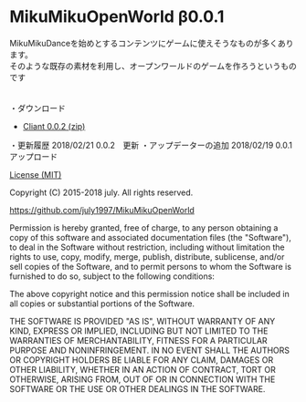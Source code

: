# MikuMikuOpenWorld β0.0.1<br>
MikuMikuDanceを始めとするコンテンツにゲームに使えそうなものが多くあります。<br>
そのような既存の素材を利用し、オープンワールドのゲームを作ろうというものです<br>
<br>
<br>
・ダウンロード
* [Cliant 0.0.2 (zip)](https://github.com/july1997/MikuMikuOpenWorld/releases/download/Ver0.0.2/MikuMikuOpenWorld.zip)


・更新履歴
 2018/02/21 0.0.2　更新
 ・アップデーターの追加
 2018/02/19 0.0.1　アップロード


[License (MIT)](https://github.com/july1997/MikuMikuOpenWorld/master/LICENSE.txt)

Copyright (C) 2015-2018 july. All rights reserved.

https://github.com/july1997/MikuMikuOpenWorld

Permission is hereby granted, free of charge, to any person obtaining a
copy of this software and associated documentation files (the "Software"),
to deal in the Software without restriction, including without limitation
the rights to use, copy, modify, merge, publish, distribute, sublicense,
and/or sell copies of the Software, and to permit persons to whom the
Software is furnished to do so, subject to the following conditions:

The above copyright notice and this permission notice shall be included
in all copies or substantial portions of the Software.

THE SOFTWARE IS PROVIDED "AS IS", WITHOUT WARRANTY OF ANY KIND,
EXPRESS OR IMPLIED, INCLUDING BUT NOT LIMITED TO THE WARRANTIES OF
MERCHANTABILITY, FITNESS FOR A PARTICULAR PURPOSE AND NONINFRINGEMENT.
IN NO EVENT SHALL THE AUTHORS OR COPYRIGHT HOLDERS BE LIABLE FOR ANY CLAIM,
DAMAGES OR OTHER LIABILITY, WHETHER IN AN ACTION OF CONTRACT, TORT OR OTHERWISE,
ARISING FROM, OUT OF OR IN CONNECTION WITH THE SOFTWARE OR THE USE OR OTHER DEALINGS 
IN THE SOFTWARE.
